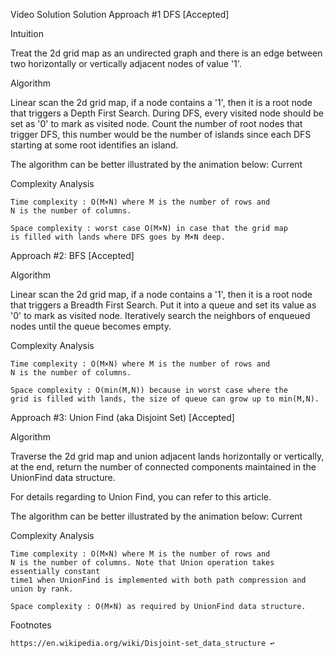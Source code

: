 Video Solution
Solution
Approach #1 DFS [Accepted]

Intuition

Treat the 2d grid map as an undirected graph and there is an edge
between two horizontally or vertically adjacent nodes of value '1'.

Algorithm

Linear scan the 2d grid map, if a node contains a '1', then it is a root node
that triggers a Depth First Search. During DFS, every visited node should be
set as '0' to mark as visited node. Count the number of root nodes that trigger
DFS, this number would be the number of islands since each DFS starting at some
root identifies an island.

The algorithm can be better illustrated by the animation below:
Current

Complexity Analysis

    Time complexity : O(M×N) where M is the number of rows and
    N is the number of columns.

    Space complexity : worst case O(M×N) in case that the grid map
    is filled with lands where DFS goes by M×N deep.

Approach #2: BFS [Accepted]

Algorithm

Linear scan the 2d grid map, if a node contains a '1', then it is a root node
that triggers a Breadth First Search. Put it into a queue and set its value
as '0' to mark as visited node. Iteratively search the neighbors of enqueued
nodes until the queue becomes empty.

Complexity Analysis

    Time complexity : O(M×N) where M is the number of rows and
    N is the number of columns.

    Space complexity : O(min(M,N)) because in worst case where the
    grid is filled with lands, the size of queue can grow up to min(M,N).

Approach #3: Union Find (aka Disjoint Set) [Accepted]

Algorithm

Traverse the 2d grid map and union adjacent lands horizontally or vertically,
at the end, return the number of connected components maintained in the UnionFind
data structure.

For details regarding to Union Find, you can refer to this article.

The algorithm can be better illustrated by the animation below:
Current

Complexity Analysis

    Time complexity : O(M×N) where M is the number of rows and
    N is the number of columns. Note that Union operation takes essentially constant
    time1 when UnionFind is implemented with both path compression and union by rank.

    Space complexity : O(M×N) as required by UnionFind data structure.

Footnotes

    https://en.wikipedia.org/wiki/Disjoint-set_data_structure ↩
